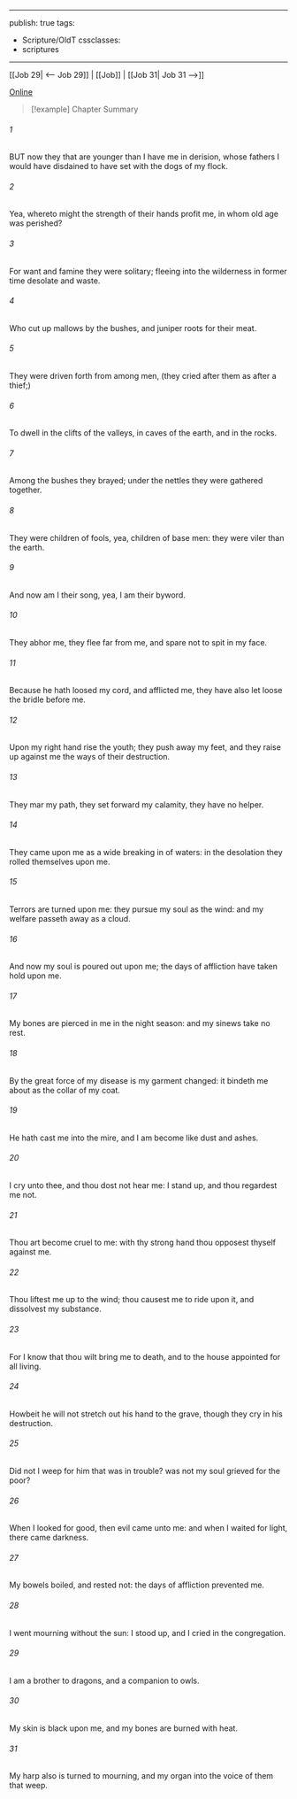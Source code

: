 

---
publish: true
tags:
  - Scripture/OldT
cssclasses:
  - scriptures
---
[[Job 29| <-- Job 29]] | [[Job]] | [[Job 31| Job 31 -->]]

[Online](https://churchofjesuschrist.org/study/scriptures/ot/job/30?lang=eng)

>[!example] Chapter Summary
>
###### 1
BUT now they that are younger than I have me in derision, whose fathers I would have disdained to have set with the dogs of my flock.
###### 2
Yea, whereto might the strength of their hands profit me, in whom old age was perished?
###### 3
For want and famine they were solitary; fleeing into the wilderness in former time desolate and waste.
###### 4
Who cut up mallows by the bushes, and juniper roots for their meat.
###### 5
They were driven forth from among men, (they cried after them as after a thief;)
###### 6
To dwell in the clifts of the valleys, in caves of the earth, and in the rocks.
###### 7
Among the bushes they brayed; under the nettles they were gathered together.
###### 8
They were children of fools, yea, children of base men: they were viler than the earth.
###### 9
And now am I their song, yea, I am their byword.
###### 10
They abhor me, they flee far from me, and spare not to spit in my face.
###### 11
Because he hath loosed my cord, and afflicted me, they have also let loose the bridle before me.
###### 12
Upon my right hand rise the youth; they push away my feet, and they raise up against me the ways of their destruction.
###### 13
They mar my path, they set forward my calamity, they have no helper.
###### 14
They came upon me as a wide breaking in of waters: in the desolation they rolled themselves upon me.
###### 15
Terrors are turned upon me: they pursue my soul as the wind: and my welfare passeth away as a cloud.
###### 16
And now my soul is poured out upon me; the days of affliction have taken hold upon me.
###### 17
My bones are pierced in me in the night season: and my sinews take no rest.
###### 18
By the great force of my disease is my garment changed: it bindeth me about as the collar of my coat.
###### 19
He hath cast me into the mire, and I am become like dust and ashes.
###### 20
I cry unto thee, and thou dost not hear me: I stand up, and thou regardest me not.
###### 21
Thou art become cruel to me: with thy strong hand thou opposest thyself against me.
###### 22
Thou liftest me up to the wind; thou causest me to ride upon it, and dissolvest my substance.
###### 23
For I know that thou wilt bring me to death, and to the house appointed for all living.
###### 24
Howbeit he will not stretch out his hand to the grave, though they cry in his destruction.
###### 25
Did not I weep for him that was in trouble?  was not my soul grieved for the poor?
###### 26
When I looked for good, then evil came unto me: and when I waited for light, there came darkness.
###### 27
My bowels boiled, and rested not: the days of affliction prevented me.
###### 28
I went mourning without the sun: I stood up, and I cried in the congregation.
###### 29
I am a brother to dragons, and a companion to owls.
###### 30
My skin is black upon me, and my bones are burned with heat.
###### 31
My harp also is turned to mourning, and my organ into the voice of them that weep.



